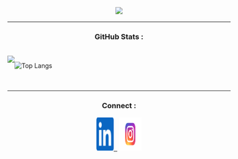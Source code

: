 <!-- HeaderImage -->
<p align="center">
  <img src="https://raw.githubusercontent.com/Nipun-Das/Nipun-Das/main/images/Header_Image.png" width="900"/>
</p>  
<hr>

<!-- GitHub Stats -->
### <h3 align="middle">GitHub Stats :</h3></br>
<img align="left" src="https://github-readme-stats.vercel.app/api?username=Nipun-Das&count_private=true&include_all_commits=true&show_icons=true&title_color=007bff&text_color=e7e7e7&icon_color=007bff&bg_color=171c28" />
<a/>

<!-- Top Langs -->
![Top Langs](https://github-readme-stats.vercel.app/api/top-langs/?username=Nipun-Das&layout=compact&title_color=007bff&text_color=e7e7e7&icon_color=007bff&bg_color=171c28)</br></br></br>
<hr>     

<!-- Connect -->
### <h3 align="middle">Connect :</h3>
<p align="center">
 <a href="https://www.linkedin.com/in/nipun-das-74628b206/"><img alt="GitHub" height="75" width="39" src="images/linkedinn.svg">&nbsp;&nbsp;</a>
<!--  <a href="https://github.com/Nipun-Das"><img alt="GitHub" height="75" width="44" src="images/githubbb.svg">&nbsp;&nbsp;</a> -->
 <a href="https://www.instagram.com/nipun.das_/"><img alt="GitHub" height="75" width="51" src="images/insta.svg"></a>
</p>   



     
                      


